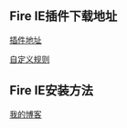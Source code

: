## Fire IE插件下载地址

[插件地址](https://github.com/yxl/Fire-IE/releases/download/0.4.6.2/fireie-0.4.6.2-unified.xpi)

[自定义规则](https://raw.githubusercontent.com/huijingfei/Fire-IE/main/Fire%20IE%20Custom%20Rule.txt)    


## Fire IE安装方法

[我的博客](https://huijingfei.github.io/2023/01/30/Pale-Moon/)

    


